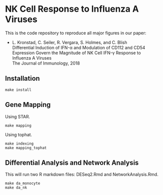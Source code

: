 # NK Cell Response to Influenza A Viruses

This is the code repository to reproduce all major figures in our paper:

* L. Kronstad, C. Seiler, R. Vergara, S. Holmes, and C. Blish <br>
  Differential Induction of IFN-α and Modulation of CD112 and CD54 Expression Govern the Magnitude of NK Cell IFN-γ Response to Influenza A Viruses <br>
  The Journal of Immunology, 2018

## Installation

```{bash}
make install
```

## Gene Mapping

Using STAR.

```{bash}
make mapping
```

Using tophat.

```{bash}
make indexing
make mapping_tophat
```

## Differential Analysis and Network Analysis

This will run two R markdown files: DESeq2.Rmd and NetworkAnalysis.Rmd.

```{bash}
make da_monocyte
make da_nk
```
